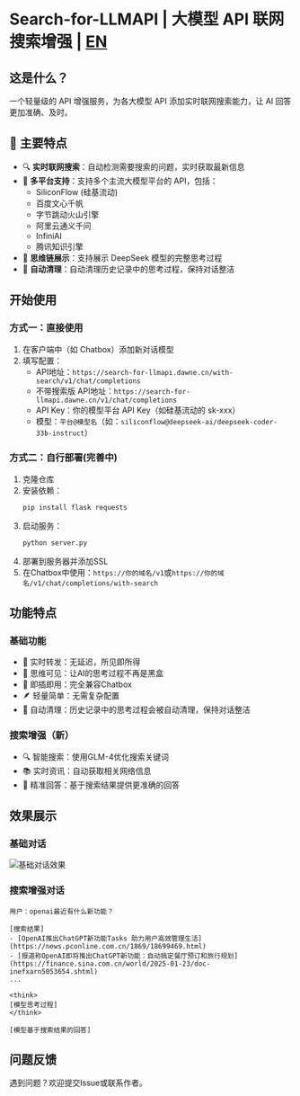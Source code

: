 # Search-for-LLMAPI | 大模型 API 联网搜索增强 | [EN](README_EN.md)

## 这是什么？
一个轻量级的 API 增强服务，为各大模型 API 添加实时联网搜索能力，让 AI 回答更加准确、及时。

## 🌟 主要特点

- 🔍 **实时联网搜索**：自动检测需要搜索的问题，实时获取最新信息
- 🎯 **多平台支持**：支持多个主流大模型平台的 API，包括：
  - SiliconFlow (硅基流动)
  - 百度文心千帆
  - 字节跳动火山引擎
  - 阿里云通义千问
  - InfiniAI
  - 腾讯知识引擎
- 🤔 **思维链展示**：支持展示 DeepSeek 模型的完整思考过程
- 🧹 **自动清理**：自动清理历史记录中的思考过程，保持对话整洁

## 开始使用

### 方式一：直接使用
1. 在客户端中（如 Chatbox）添加新对话模型
2. 填写配置：
   - API地址：`https://search-for-llmapi.dawne.cn/with-search/v1/chat/completions`
   - 不带搜索版 API地址：`https://search-for-llmapi.dawne.cn/v1/chat/completions`
   - API Key：你的模型平台 API Key（如硅基流动的 sk-xxx）
   - 模型：`平台@模型名`（如：`siliconflow@deepseek-ai/deepseek-coder-33b-instruct`）


### 方式二：自行部署(完善中)
1. 克隆仓库
2. 安装依赖：
   ```bash
   pip install flask requests
   ```
3. 启动服务：
   ```bash
   python server.py
   ```
4. 部署到服务器并添加SSL
5. 在Chatbox中使用：`https://你的域名/v1`或`https://你的域名/v1/chat/completions/with-search`

## 功能特点

### 基础功能
- 🔄 实时转发：无延迟，所见即所得
- 🧠 思维可见：让AI的思考过程不再是黑盒
- 🎯 即插即用：完全兼容Chatbox
- 🪶 轻量简单：无需复杂配置
- 🧹 自动清理：历史记录中的思考过程会被自动清理，保持对话整洁

### 搜索增强（新）
- 🔍 智能搜索：使用GLM-4优化搜索关键词
- 📚 实时资讯：自动获取相关网络信息
- 🎯 精准回答：基于搜索结果提供更准确的回答

## 效果展示

### 基础对话
![基础对话效果](https://github.com/user-attachments/assets/b2003a8a-8839-4b30-b95f-31ca22a89a89)

### 搜索增强对话
```
用户：openai最近有什么新功能？

[搜索结果]
- [OpenAI推出ChatGPT新功能Tasks 助力用户高效管理生活](https://news.pconline.com.cn/1869/18699469.html)
- [报道称OpenAI即将推出ChatGPT新功能：自动搞定餐厅预订和旅行规划](https://finance.sina.com.cn/world/2025-01-23/doc-inefxarn5053654.shtml)
...

<think>
[模型思考过程]
</think>

[模型基于搜索结果的回答]
```

## 问题反馈
遇到问题？欢迎提交Issue或联系作者。
